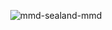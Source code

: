 <div align="center">

  ![mmd-sealand-mmd](https://github.com/user-attachments/assets/dafb7453-85df-4586-a0ea-2eb185ac5056)










